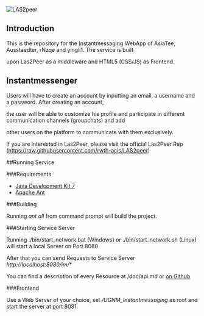 ![LAS2peer](https://github.com/rwth-acis/LAS2peer/blob/master/img/logo/bitmap/las2peer-logo-128x128.png)

Introduction
-----------------------

This is the repository for the Instantmessaging WebApp of AsiaTee, Ausstaedter, rNzqe and yingli1. The service is built 

upon Las2Peer as a middleware and HTML5 (CSS/JS) as Frontend.

Instantmessenger
-----------------------

Users will have to create an account by inputting an email, a username and a password. After creating an account,

the user will be able to customize his profile and participate in different communication channels (groupchats) and add

other users on the platform to communicate with them exclusively. 

If you are interested in Las2Peer, please visit the official Las2Peer Rep (https://raw.githubusercontent.com/rwth-acis/LAS2peer)


##Running Service

###Requirements

* [Java Development Kit 7](http://www.oracle.com/technetwork/java/javase/downloads/index.html)
* [Apache Ant](http://ant.apache.org/)

###Building

Running *ant all* from command prompt will build the project.

###Starting Service Server

Running  ./bin/start_network.bat (Windows) or ./bin/start_network.sh (Linux) will start a local Server on Port 8080 

After that you can send Requests to Service Server *http://localhost:8080/im/**

You can find a description of every Resource at /doc/api.md or [on Github](https://github.com/AsiaTee/UGNM_Instantmessaging/blob/master/UGNM_Instantmessaging/doc/api.md)

###Frontend

Use a Web Server of your choice, set */UGNM_Instantmessaging* as root and start the server at port 8081.